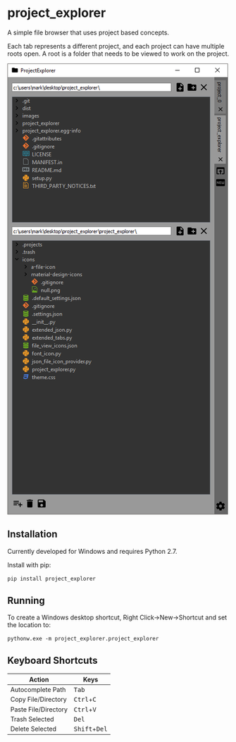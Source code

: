 # project_explorer
A simple file browser that uses project based concepts.

Each tab represents a different project, and each project can have multiple roots open. A root is a folder that needs to be viewed to work on the project.

![alt text](images/screenshot_1.png "Screenshot")

## Installation

Currently developed for Windows and requires Python 2.7.

Install with pip:

```bash
pip install project_explorer
```

## Running

To create a Windows desktop shortcut, Right Click->New->Shortcut and set the location to:

```
pythonw.exe -m project_explorer.project_explorer
```

## Keyboard Shortcuts

| Action               | Keys                            |
| -------------------- | ------------------------------- |
| Autocomplete Path    | <kbd>Tab</kbd>                  |
| Copy File/Directory  | <kbd>Ctrl</kbd>+<kbd>C</kbd>    |
| Paste File/Directory | <kbd>Ctrl</kbd>+<kbd>V</kbd>    |
| Trash Selected       | <kbd>Del</kbd>                  |
| Delete Selected      | <kbd>Shift</kbd>+<kbd>Del</kbd> |
